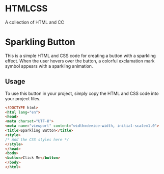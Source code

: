 # HTMLCSS
A collection of HTML and CC

# Sparkling Button

This is a simple HTML and CSS code for creating a button with a sparkling effect. When the user hovers over the button, a colorful exclamation mark symbol appears with a sparkling animation.

## Usage

To use this button in your project, simply copy the HTML and CSS code into your project files.

```html
<!DOCTYPE html>
<html lang="en">
<head>
<meta charset="UTF-8">
<meta name="viewport" content="width=device-width, initial-scale=1.0">
<title>Sparkling Button</title>
<style>
/* Add the CSS styles here */
</style>
</head>
<body>
<button>Click Me</button>
</body>
</html>
